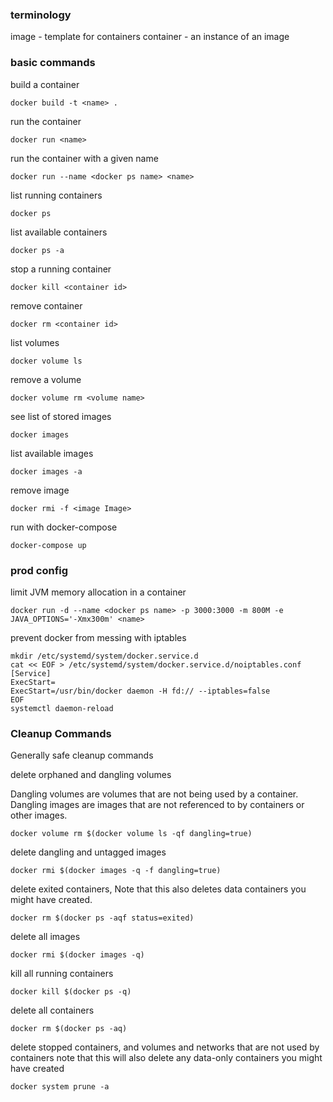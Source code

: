 ### terminology

image - template for containers
container - an instance of an image

### basic commands

build a container

    docker build -t <name> .

run the container

    docker run <name>
    
run the container with a given name

    docker run --name <docker ps name> <name>

list running containers

    docker ps
    
list available containers

    docker ps -a
    
stop a running container

    docker kill <container id>
    
remove container

    docker rm <container id>
    
list volumes

    docker volume ls
    
remove a volume

    docker volume rm <volume name>

see list of stored images
    
    docker images
 
list available images

    docker images -a

remove image

    docker rmi -f <image Image>

run with docker-compose

    docker-compose up
   
### prod config

limit JVM memory allocation in a container

    docker run -d --name <docker ps name> -p 3000:3000 -m 800M -e JAVA_OPTIONS='-Xmx300m' <name>


prevent docker from messing with iptables

```
mkdir /etc/systemd/system/docker.service.d
cat << EOF > /etc/systemd/system/docker.service.d/noiptables.conf
[Service]
ExecStart=
ExecStart=/usr/bin/docker daemon -H fd:// --iptables=false
EOF
systemctl daemon-reload
```


### Cleanup Commands

Generally safe cleanup commands

delete orphaned and dangling volumes

Dangling volumes are volumes that are not being used by a container. Dangling images are images that are not referenced to by containers or other images.

    docker volume rm $(docker volume ls -qf dangling=true)
    
delete dangling and untagged images

    docker rmi $(docker images -q -f dangling=true)
    
delete exited containers, Note that this also deletes data containers you might have created.

    docker rm $(docker ps -aqf status=exited)

delete all images

    docker rmi $(docker images -q)

kill all running containers

    docker kill $(docker ps -q)

delete all containers

    docker rm $(docker ps -aq)
    
delete stopped containers, and volumes and networks that are not used by containers
note that this will also delete any data-only containers you might have created

    docker system prune -a
    

    
